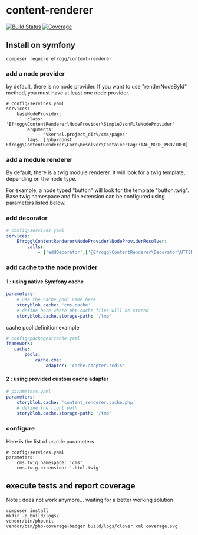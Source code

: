 
# content-renderer
[![Build Status](https://travis-ci.org/e-frogg/content-renderer.svg?branch=master)](https://travis-ci.org/e-frogg/content-renderer) [![Coverage](coverage.svg)](coverage)

## Install on symfony

    composer require efrogg/content-renderer

### add a node provider
by default, there is no node provider. If you want to use "renderNodeById" method, you must have at least one node provider. 

    # config/services.yaml
    services:
        baseNodeProvider:
            class: 'Efrogg\ContentRenderer\NodeProvider\SimpleJsonFileNodeProvider'
            arguments:
                - '%kernel.project_dir%/cms/pages'
            tags: [!php/const Efrogg\ContentRenderer\Core\Resolver\ContainerTag::TAG_NODE_PROVIDER]

### add a module renderer
By default, there is a twig module renderer. It will look for a twig template, depending on the node type.

For example, a node typed "button" will look for the template "button.twig". Base twig namespace and file extension
can be configured using parameters listed below. 

### add decorator
```yaml
# config/services.yaml
services:
    Efrogg\ContentRenderer\NodeProvider\NodeProviderResolver:
        calls:
            - ['addDecorator',['@Efrogg\ContentRenderer\Decorator\UTF8DecodeStringDecorator']]
```

### add cache to the node provider

#### 1 : using native Symfony cache
```yaml
parameters:
    # use the cache pool name here
    storyblok.cache: 'cms.cache'
    # define here where php cache files will be stored
    storyblok.cache.storage-path: '/tmp'

```
cache pool definition example
 ```yaml
 # config/packages/cache.yaml
framework:
    cache:
        pools:
            cache.cms:
                adapter: 'cache.adapter.redis'
```
#### 2 : using provided custom cache adapter 
```yaml
# parameters.yaml
parameters: 
    storyblok.cache: 'content_renderer.cache.php'
    # define the right path
    storyblok.cache.storage-path: '/tmp'
```

### configure
Here is the list of usable parameters

    # config/services.yaml
    parameters:
        cms.twig.namespace: 'cms'
        cms.twig.extension: '.html.twig'

## execute tests and report coverage
Note : does not work anymore... waiting for a better working solution

    composer install
    mkdir -p build/logs/
    vendor/bin/phpunit
    vendor/bin/php-coverage-badger build/logs/clover.xml coverage.svg

